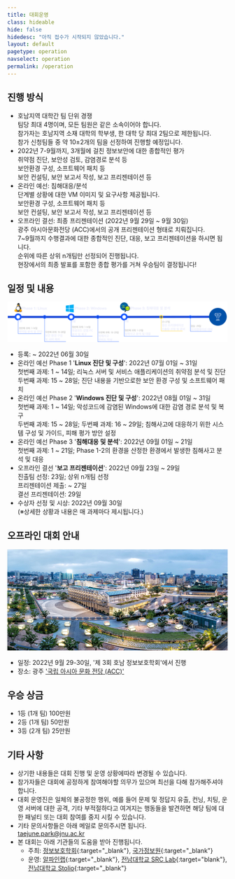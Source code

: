 ```yaml
---
title: 대회운영
class: hideable
hide: false
hidedesc: "아직 접수가 시작되지 않았습니다."
layout: default
pagetype: operation
navselect: operation
permalink: /operation
---
```


## 진행 방식
* 호남지역 대학간 팀 단위 경쟁  
   팀당 최대 4명이며, 모든 팀원은 같은 소속이어야 합니다.  
   참가자는 호남지역 소재 대학의 학부생, 한 대학 당 최대 2팀으로 제한됩니다.  
   참가 신청팀들 중 약 10±2개의 팀을 선정하여 진행할 예정입니다.  
* 2022년 7-9월까지, 3개월에 걸친 정보보안에 대한 종합적인 평가  
   취약점 진단, 보안성 검토, 감염경로 분석 등  
   보안환경 구성, 소프트웨어 패치 등  
   보안 컨설팅, 보안 보고서 작성, 보고 프리젠테이션 등  
* 온라인 예선: 침해대응/분석  
   단계별 상황에 대한 VM 이미지 및 요구사항 제공됩니다.  
   보안환경 구성, 소프트웨어 패치 등  
   보안 컨설팅, 보안 보고서 작성, 보고 프리젠테이션 등  
* 오프라인 결선: 최종 프리젠테이션 (2022년 9월 29일 ~ 9월 30일)  
   광주 아시아문화전당 (ACC)에서의 공개 프리젠테이션 형태로 치뤄집니다.  
   7~9월까지 수행결과에 대한 종합적인 진단, 대응, 보고 프리젠테이션을 하시면 됩니다.  
   순위에 따른 상위 n개팀만 선정되어 진행됩니다.  
   현장에서의 최종 발표를 포함한 종합 평가를 거쳐 우승팀이 결정됩니다!  

## 일정 및 내용

<p class="oversize"><img src="/assets/img/schedule.png"></p>

* 등록: ~ 2022년 06월 30일   
* 온라인 예선 Phase 1 '**Linux 진단 및 구성**': 2022년 07월 01일 ~ 31일  
   첫번째 과제: 1 ~ 14일; 리눅스 서버 및 서비스 애플리케이션의 취약점 분석 및 진단  
   두번째 과제: 15 ~ 28일; 진단 내용을 기반으로한 보안 환경 구성 및 소프트웨어 패치  
* 온라인 예선 Phase 2 '**Windows 진단 및 구성**': 2022년 08월 01일 ~ 31일  
   첫번째 과제: 1 ~ 14일; 악성코드에 감염된 Windows에 대한 감염 경로 분석 및 복구  
   두번째 과제: 15 ~ 28일; 두번째 과제: 16 ~ 29일; 침해사고에 대응하기 위한 시스템 구성 및 가이드, 피해 평가 방안 설정  
* 온라인 예선 Phase 3 '**침해대응 및 분석**': 2022년 09월 01일 ~ 21일  
   첫번째 과제: 1 ~ 21일; Phase 1-2의 환경을 산정한 환경에서 발생한 침해사고 분석 및 대응  
* 오프라인 결선 '**보고 프리젠테이션**': 2022년 09월 23일 ~ 29일  
   진출팀 선정: 23일; 상위 n개팀 선정  
   프리젠테이션 제출: ~ 27일  
   결선 프리젠테이션: 29일  
* 수상자 선정 및 시상: 2022년 09월 30일  
   (※상세한 상황과 내용은 매 과제마다 제시됩니다.)  

## 오프라인 대회 안내
![](/assets/img/acc.jpg)  
* 일정: 2022년 9월 29-30일, '제 3회 호남 정보보호학회'에서 진행  
* 장소: 광주 ['국립 아시아 문화 전당 (ACC)'](https://www.acc.go.kr/main/index.do)  

## 우승 상금
* 1등 (1개 팀) 100만원  
* 2등 (1개 팀) 50만원  
* 3등 (2개 팀) 25만원  

## 기타 사항
* 상기한 내용들은 대회 진행 및 운영 상황에따라 변경될 수 있습니다.  
* 참가자들은 대회에 공정하게 참여해야할 의무가 있으며 최선을 다해 참가해주셔야 합니다.  
* 대회 운영진은 일체의 불공정한 행위, 예를 들어 문제 및 정답지 유출, 컨닝, 치팅, 운영 서버에 대한 공격, 기타 부적절하다고 여겨지는 행동들을 발견하면 해당 팀에 대한 패널티 또는 대회 참여를 중지 시킬 수 있습니다.  
* 기타 문의사항들은 아래 메일로 문의주시면 됩니다.  
   [taejune.park@jnu.ac.kr](mailto:taejune.park@jnu.ac.kr)  
* 본 대회는 아래 기관들의 도움을 받아 진행됩니다.  
  * 주최: [정보보호학회](https://www.kepco.co.kr/){:target="_blank"}, [국가정보원](https://nis.go.kr/){:target="_blank"}  
  * 운영: [알파인랩](https://alpinelab.io/){:target="_blank"}, [전남대학교 SRC Lab](https://src-jnu.ac.kr){:target="blank"}, [전남대학교 Stolio](https://stolio.me){:target="_blank"}  
